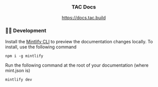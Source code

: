 <div align="center">
    <h3>TAC Docs</h3>
    <a href="https://docs.tac.build">https://docs.tac.build</a>
</div>

### 👩‍💻 Development

Install the [Mintlify CLI](https://www.npmjs.com/package/mintlify) to preview
the documentation changes locally. To install, use the following command

```
npm i -g mintlify
```

Run the following command at the root of your documentation (where mint.json is)

```
mintlify dev
```
